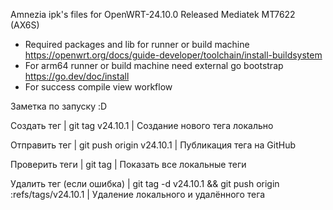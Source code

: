 Amnezia ipk's files for OpenWRT-24.10.0 Released Mediatek MT7622 (AX6S)

- Required packages and lib for runner or build machine https://openwrt.org/docs/guide-developer/toolchain/install-buildsystem
- For arm64 runner or build machine need external go bootstrap https://go.dev/doc/install 
- For success compile view workflow


Заметка по запуску :D

Создать тег | git tag v24.10.1 | Создание нового тега локально

Отправить тег | git push origin v24.10.1 | Публикация тега на GitHub

Проверить теги | git tag | Показать все локальные теги

Удалить тег (если ошибка) | git tag -d v24.10.1 && git push origin :refs/tags/v24.10.1 | Удаление локального и удалённого тега
